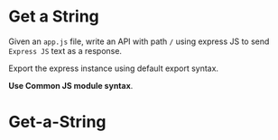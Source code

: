 # Get a String

Given an `app.js` file, write an API with path `/` using express JS to send `Express JS` text as a response.

Export the express instance using default export syntax.

<b>Use Common JS module syntax</b>.
# Get-a-String
